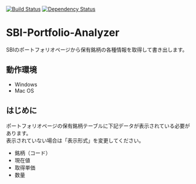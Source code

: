 [![Build Status][travis-image]][travis-url]
[![Dependency Status][gemnasium-image]][gemnasium-url]

# SBI-Portfolio-Analyzer

SBIのポートフォリオページから保有銘柄の各種情報を取得して書き出します。


## 動作環境

- Windows
- Mac OS

## はじめに

ポートフォリオページの保有銘柄テーブルに下記データが表示されている必要があります。  
表示されていない場合は「表示形式」を変更してください。

- 銘柄（コード）
- 現在値
- 取得単価
- 数量

[travis-image]: https://img.shields.io/travis/Ajido/SBI-Portfolio-Analyzer.svg?style=flat-square
[travis-url]: https://travis-ci.org/Ajido/SBI-Portfolio-Analyzer
[gemnasium-image]: http://img.shields.io/gemnasium/Ajido/SBI-Portfolio-Analyzer.svg?style=flat-square
[gemnasium-url]: https://gemnasium.com/Ajido/SBI-Portfolio-Analyzer
